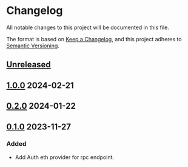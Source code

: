 # Changelog

All notable changes to this project will be documented in this file.

The format is based on [Keep a Changelog](https://keepachangelog.com/en/1.0.0/),
and this project adheres to [Semantic Versioning](https://semver.org/spec/v2.0.0.html).

## [Unreleased]

## [1.0.0] 2024-02-21

## [0.2.0] 2024-01-22

## [0.1.0] 2023-11-27

### Added

- Add Auth eth provider for rpc endpoint.

[unreleased]: https://github.com/subquery/eth-provider/compare/v1.0.0...HEAD
[1.0.0]: https://github.com/subquery/eth-provider/releases/tag/v1.0.0
[0.2.0]: https://github.com/subquery/eth-provider/releases/tag/v0.2.0
[0.1.0]: https://github.com/subquery/eth-provider/releases/tag/v0.1.0
